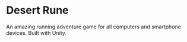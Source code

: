 # Desert Rune
An amazing running adventure game for all computers and smartphone devices. Built with Unity.
